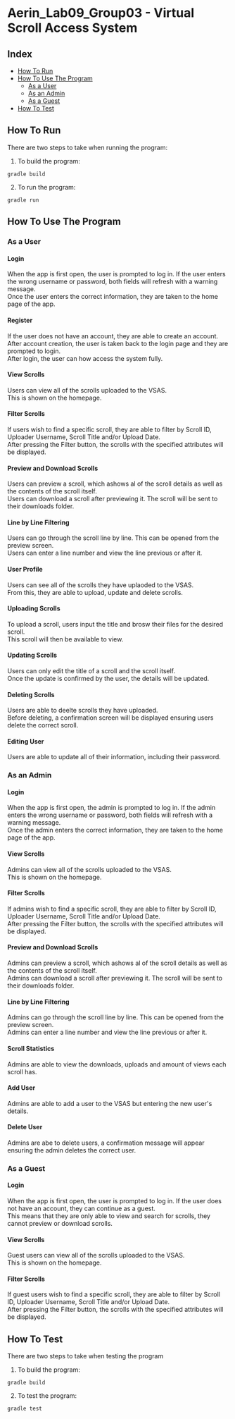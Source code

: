 # Aerin_Lab09_Group03 - Virtual Scroll Access System

## Index 
- [How To Run](#how-to-run)
- [How To Use The Program](#how-to-use-the-program)
  - [As a User](#as-a-user)
  - [As an Admin](#as-an-admin)
  - [As a Guest](#as-a-guest)
- [How To Test](#how-to-test)


## How To Run
There are two steps to take when running the program:
1. To build the program:
```
gradle build
```
2. To run the program:
```
gradle run
```

## How To Use The Program
### As a User
#### Login 
When the app is first open, the user is prompted to log in. If the user enters the wrong username or password, both fields will refresh with a warning message.\
Once the user enters the correct information, they are taken to the home page of the app. 

#### Register
If the user does not have an account, they are able to create an account.\
After account creation, the user is taken back to the login page and they are prompted to login.\
After login, the user can how access the system fully.

#### View Scrolls
Users can view all of the scrolls uploaded to the VSAS.\
This is shown on the homepage.

#### Filter Scrolls
If users wish to find a specific scroll, they are able to filter by Scroll ID, Uploader Username, Scroll Title and/or Upload Date.\
After pressing the Filter button, the scrolls with the specified attributes will be displayed.

#### Preview and Download Scrolls
Users can preview a scroll, which ashows al of the scroll details as well as the contents of the scroll itself.\
Users can download a scroll after previewing it. The scroll will be sent to their downloads folder.

#### Line by Line Filtering
Users can go through the scroll line by line. This can be opened from the preview screen.\
Users can enter a line number and view the line previous or after it.

#### User Profile
Users can see all of the scrolls they have uplaoded to the VSAS.\
From this, they are able to upload, update and delete scrolls.

#### Uploading Scrolls
To upload a scroll, users input the title and brosw their files for the desired scroll.\
This scroll will then be available to view.

#### Updating Scrolls
Users can only edit the title of a scroll and the scroll itself.\
Once the update is confirmed by the user, the details will be updated.

#### Deleting Scrolls
Users are able to deelte scrolls they have uploaded.\
Before deleting, a confirmation screen will be displayed ensuring users delete the correct scroll.

#### Editing User
Users are able to update all of their information, including their password.

### As an Admin
#### Login
When the app is first open, the admin is prompted to log in. If the admin enters the wrong username or password, both fields will refresh with a warning message.\
Once the admin enters the correct information, they are taken to the home page of the app. 

#### View Scrolls
Admins can view all of the scrolls uploaded to the VSAS.\
This is shown on the homepage.

#### Filter Scrolls
If admins wish to find a specific scroll, they are able to filter by Scroll ID, Uploader Username, Scroll Title and/or Upload Date.\
After pressing the Filter button, the scrolls with the specified attributes will be displayed.

#### Preview and Download Scrolls
Admins can preview a scroll, which ashows al of the scroll details as well as the contents of the scroll itself.\
Admins can download a scroll after previewing it. The scroll will be sent to their downloads folder.

#### Line by Line Filtering
Admins can go through the scroll line by line. This can be opened from the preview screen.\
Admins can enter a line number and view the line previous or after it.

#### Scroll Statistics
Admins are able to view the downloads, uploads and amount of views each scroll has.

#### Add User
Admins are able to add a user to the VSAS but entering the new user's details.

#### Delete User
Admins are abe to delete users, a confirmation message will appear ensuring the admin deletes the correct user.

### As a Guest
#### Login
When the app is first open, the user is prompted to log in. If the user does not have an account, they can continue as a guest.\
This means that they are only able to view and search for scrolls, they cannot preview or download scrolls.

#### View Scrolls
Guest users can view all of the scrolls uploaded to the VSAS.\
This is shown on the homepage.

#### Filter Scrolls
If guest users wish to find a specific scroll, they are able to filter by Scroll ID, Uploader Username, Scroll Title and/or Upload Date.\
After pressing the Filter button, the scrolls with the specified attributes will be displayed.


## How To Test
There are two steps to take when testing the program
1. To build the program:
```
gradle build
```
2. To test the program:
```
gradle test
```
